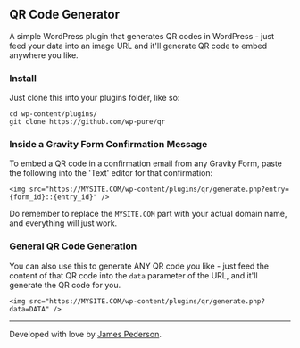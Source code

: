 ## QR Code Generator
A simple WordPress plugin that generates QR codes in WordPress - just feed your data into an image URL and it'll generate QR code to embed anywhere you like.

### Install
Just clone this into your plugins folder, like so:

```
cd wp-content/plugins/
git clone https://github.com/wp-pure/qr
```

### Inside a Gravity Form Confirmation Message
To embed a QR code in a confirmation email from any Gravity Form, paste the following into the 'Text' editor for that confirmation:

```
<img src="https://MYSITE.COM/wp-content/plugins/qr/generate.php?entry={form_id}::{entry_id}" />
```

Do remember to replace the `MYSITE.COM` part with your actual domain name, and everything will just work.

### General QR Code Generation
You can also use this to generate ANY QR code you like - just feed the content of that QR code into the `data` parameter of the URL, and it'll generate the QR code for you.

```
<img src="https://MYSITE.COM/wp-content/plugins/qr/generate.php?data=DATA" />
```

*****
Developed with love by [James Pederson](https://jpederson.com).